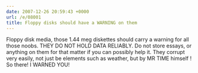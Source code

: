 ```yaml
---
date: 2007-12-26 20:59:43 +0000
url: /e/08001
title: Floppy disks should have a WARNING on them
---
```


Floppy disk media, those 1.44 meg diskettes should carry a warning for all those noobs.
THEY DO NOT HOLD DATA RELIABLY.
Do not store essays, or anything on them for that matter if you can possibly help it. They corrupt very easily, not just be elements such as weather, but by MR TIME himself !
So there! I WARNED YOU!
